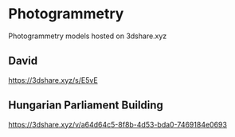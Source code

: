 # Photogrammetry
Photogrammetry models hosted on 3dshare.xyz


## David

<https://3dshare.xyz/s/E5vE>

## Hungarian Parliament Building

<https://3dshare.xyz/v/a64d64c5-8f8b-4d53-bda0-7469184e0693>
